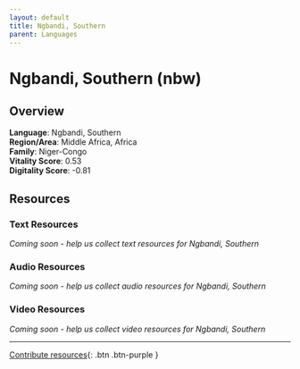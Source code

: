 ```yaml
---
layout: default
title: Ngbandi, Southern
parent: Languages
---
```


# Ngbandi, Southern (nbw)

## Overview

**Language**: Ngbandi, Southern  
**Region/Area**: Middle Africa, Africa  
**Family**: Niger-Congo  
**Vitality Score**: 0.53  
**Digitality Score**: -0.81  

## Resources

### Text Resources
*Coming soon - help us collect text resources for Ngbandi, Southern*

### Audio Resources
*Coming soon - help us collect audio resources for Ngbandi, Southern*

### Video Resources
*Coming soon - help us collect video resources for Ngbandi, Southern*

---

[Contribute resources](https://fairtrain.github.io/){: .btn .btn-purple }
